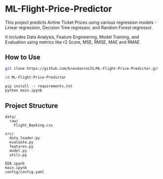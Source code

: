 # ML-Flight-Price-Predictor

This project predicts Airline Ticket Prices using various regression models - Linear regression, Decision Tree regressor, and Random Forest regressor. 

It includes Data Analysis, Feature Engineering, Model Training, and Evaluation using metrics like r2 Score, MSE, RMSE, MAE and RMAE.

## How to Use
```bash
git clone https://github.com/brendanros31/ML-Flight-Price-Predictor.git

cd ML-Flight-Price-Predictor

pip install -r requirements.txt
python main.ipynb
```

## Project Structure
```
data/
  raw/
    Flight_Booking.csv

src/
  data_loader.py
  evaluate.py
  features.py
  model.py
  utils.py

EDA.ipynb
main.ipynb
config/config.yaml
```
